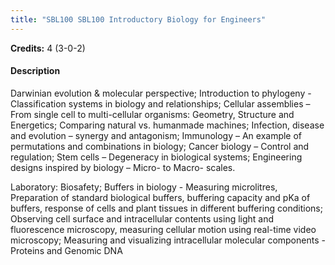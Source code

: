 ```yaml
---
title: "SBL100 SBL100 Introductory Biology for Engineers"
---
```

**Credits:** 4 (3-0-2)

#### Description
Darwinian evolution & molecular perspective; Introduction to phylogeny - Classification systems in biology and relationships; Cellular assemblies – From single cell to multi-cellular organisms: Geometry, Structure and Energetics; Comparing natural vs. humanmade machines; Infection, disease and evolution – synergy and antagonism; Immunology – An example of permutations and combinations in biology; Cancer biology – Control and regulation; Stem cells – Degeneracy in biological systems; Engineering designs inspired by biology – Micro- to Macro- scales.

Laboratory: Biosafety; Buffers in biology - Measuring microlitres, Preparation of standard biological buffers, buffering capacity and pKa of buffers, response of cells and plant tissues in different buffering conditions; Observing cell surface and intracellular contents using light and fluorescence microscopy, measuring cellular motion using real-time video microscopy; Measuring and visualizing intracellular molecular components - Proteins and Genomic DNA